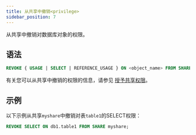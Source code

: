 ```yaml
---
title: 从共享中撤销<privilege>
sidebar_position: 7
---
```


从共享中撤销对数据库对象的权限。

## 语法

```sql
REVOKE { USAGE | SELECT | REFERENCE_USAGE } ON <object_name> FROM SHARE <share_name>;
```

有关您可以从共享中撤销的权限的信息，请参见 [授予共享权限](06-grant-privilege.md)。

## 示例

以下示例从共享`myshare`中撤销对表`table1`的SELECT权限：

```sql
REVOKE SELECT ON db1.table1 FROM SHARE myshare;
```